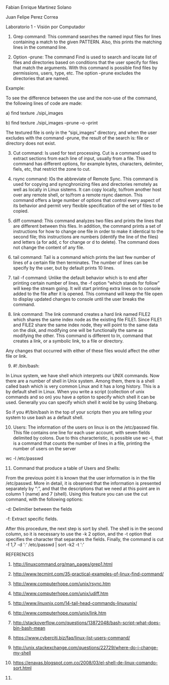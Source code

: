Fabian Enrique Martinez Solano

Juan Felipe Perez Correa


Laboratorio 1 - Visión por Computador

1. Grep command: This command searches the named input files for lines containing a match to the given PATTERN. Also, this prints the matching lines in the command line.

2. Option -prune: The command Find is used to search and locate list of files and directories based on conditions that the user specify for files that match the arguments. With this command is possible find files by permissions, users, type, etc. The option –prune excludes the directories that are named.

Example: 

To see the difference between the use and the non-use of the command, the following lines of code are made:

a)	find texture ./sipi_images

b)	find texture ./sipi_images –prune –o –print 

The textured file is only in the “sipi_images” directory, and when the user excludes with the command -prune, the result of the search is: file or directory does not exist.

3. Cut command: Is used for text processing. Cut is a command used to extract sections from each line of input, usually from a file. This command has different options, for example bytes, characters, delimiter, fiels, etc, that restrict the zone to cut.
4. rsync command: I0s the abbreviate of Remote Sync. This command is used for copying and syncghronizing files and directories remotely as well as locally in Linux sistems. It can copy locally, to/from another host over any remote shell, or to/from a remote rsync daemon. This command offers a large number of options that control every aspect of its behavior and permit very flexible specification of the set of files to be copied.

5. diff command: This command analyzes two files and prints the lines that are different between this files. In addition, the command prints a set of instructions for how to change one file in order to make it identical to the second file; this instructions are numbers (identify the line of the files) and letters (a for add, c for change or d to delete). The command does not change the content of any file.

6. tail command: Tail is a command which prints the last few number of lines of a certain file then terminates. The number of lines can be specify by the user, but by default prints 10 lines.

7. tail -f command: Unlike the default behavior which is to end after printing certain number of lines, the -f option “which stands for follow” will keep the stream going. It will start printing extra lines on to console added to the file after it is opened. This command will keep the file open to display updated changes to console until the user breaks the command.

8. link command: The link command creates a hard link named FILE2 which shares the same index node as the existing file FILE1. Since FILE1 and FILE2 share the same index node, they will point to the same data on the disk, and modifying one will be functionally the same as modifying the other. This command is different to ln, command that creates a link, or a symbolic link, to a file or directory.

Any changes that occurred with either of these files would affect the other file or link.

9. #! /bin/bash: 

In Linux system, we have shell which interprets our UNIX commands. Now there are a number of shell in Unix system. Among them, there is a shell called bash which is very common Linux and it has a long history. This is a by default shell in Linux.
When you write a script (collection of unix commands and so on) you have a option to specify which shell it can be used. Generally you can specify which shell it wold be by using Shebang.

So if you #!/bin/bash in the top of your scripts then you are telling your system to use bash as a default shell.

10. Users: The information of the users on linux is on the /etc/passwd file. This file contains one line for each user account, with seven fields delimited by colons.  Due to this characteristic, is possible use wc –l, that is a command that counts the number of lines in a file, printing the number of users on the server

wc -l /etc/passwd


11. Command that produce a table of Users and Shells:

From the previous point it is known that the user information is in the file /etc/passwd. More in detail, it is observed that the information is presented separately by “:”, and that the descriptions that we need at this point are in column 1 (name) and 7 (shell). Using this feature you can use the cut command, with the following options:

-d: Delimitier between the fields

-f: Extract specific fields.

After this procedure, the next step is sort by shell. The shell is in the second column, so it is necessary to use the -k 2 option, and the -t option that specifies the character that separates the fields. Finally, the command is
cut -f 1,7 -d ':' /etc/passwd | sort -k2 -t ':'




REFERENCES
1.	http://linuxcommand.org/man_pages/grep1.html

2.	http://www.tecmint.com/35-practical-examples-of-linux-find-command/

3.	http://www.computerhope.com/unix/rsync.htm

4.	http://www.computerhope.com/unix/udiff.htm

5.	http://www.linuxnix.com/14-tail-head-commands-linuxunix/

6.	http://www.computerhope.com/unix/link.htm

7.	http://stackoverflow.com/questions/13872048/bash-script-what-does-bin-bash-mean

8.	https://www.cyberciti.biz/faq/linux-list-users-command/

9.	http://unix.stackexchange.com/questions/22729/where-do-i-change-my-shell

10.	https://enavas.blogspot.com.co/2008/03/el-shell-de-linux-comando-sort.html

11.	
